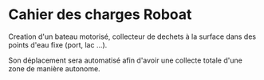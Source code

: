 
# Cahier des charges Roboat

Creation d'un bateau motorisé, collecteur de dechets à la surface dans des points d'eau fixe (port, lac ...).

Son déplacement sera automatisé afin d'avoir une collecte totale d'une zone de manière autonome.

